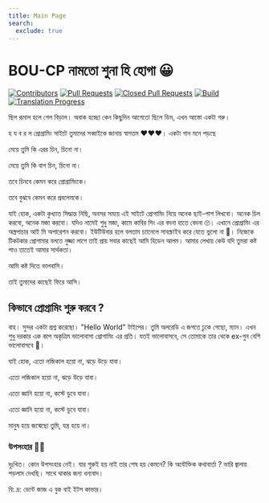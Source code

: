 ```yaml
---
title: Main Page
search:
  exclude: true
---
```


# BOU-CP নামতো শুনা হি হোগা 😀

[![Contributors](https://img.shields.io/github/contributors/boucp/boucp.github.io.svg)](https://github.com/boucp/boucp.github.io/graphs/contributors)
[![Pull Requests](https://img.shields.io/github/issues-pr/cp-algorithms/cp-algorithms.svg)](https://github.com/boucp/boucp.github.io/pulls)
[![Closed Pull Requests](https://img.shields.io/github/issues-pr-closed/boucp/boucp.github.io.svg)](https://github.com/boucp/boucp.github.io/pulls?q=is%3Apr+is%3Aclosed)
[![Build](https://github.com/boucp/boucp.github.io/workflows/build/badge.svg)](https://github.com/boucp/boucp.github.io/actions/workflows/build.yml)
[![Translation Progress](https://img.shields.io/badge/translation_progress-85.2%25-yellowgreen.svg)](https://github.com/boucp/boucp.github.io/wiki/Translation-Progress)

ছিল রূমাল হলে গেল বিড়াল। অবাক হচ্ছো কেন কিছুদিন আগেতো
ছিলে ডিম, এখন আস্তো একটা গরু। 

হ য ব র ল প্রোগ্রামিং সাইটে তুমাদের সব্বাইকে জানায় স্বাগতম ❤️❤️❤️।
একটা গান মনে পড়ছে

মেয়ে তুমি কি এরর চিন, চিনো না।

মেয়ে তুমি কি বাগ চিন, চিনো না।

তবে চিনবে কেমন করে প্রোগ্রামিংকে।

তবে বুঝবে কেমন করে প্রবলেমকে।

যাই হোক, একটা কুখ্যাত সিদ্ধান্ত নিছি,
অবসর সময়ে এই সাইটে প্রোগামিং নিয়ে অনেক ছাই-পাশ লিখবো।
অনেক চিল করবো, অনেক মজা করবো। যদিও নামেই শুধু মজা, কামে কাবির সিং এর বদনা হাতে বেদনা 🙄।
এখানে প্রোগ্রামিং এর অস্ত্রপাচার আই মি অপারেশন করবো।
ইউটিউবার হলে বলতাম চ্যানেলে সাবস্ক্রাইব করে যেতে ভুলো না 🤙। নিজেকে টিকটকার প্রোগামার বলতে নুজ্জা লাগে তাই  প্রায় সবার কাছেই আমি হিডেন আলম। আমার লেখায় কেউ যদি তুমরা কষ্ট পাও তাতেই আমার সার্থকতা।

আমি কষ্ট দিতে ভালবাসি।

তাই তুমাদের কাছেই ফিরে আসি।

## কিভাবে প্রোগ্রামিং শুরু করবে ?

বাহ। সুন্দর একটা প্রশ্ন করেছো। "Hello World" টাইপের। তুমি অলরেডি এ জগতে ঢুকে গেছো, ম্যান।
এখন শুধু দরকার এক কাপ অকৃত্রিম ভালোবাসা প্রোগামিং এর প্রতি। যতই ভালোবাসবে, সে তোমাকে তার থেকে ex-গুন বেশি ভালোবাসবে 🤤।


যাই হোক, এতো লজিকাল হয়ো না, ঝড়ে উড়ে যাবা।

এতো লজিকাল হয়ো না, ঝড়ে উড়ে যাবা।

এতো জ্ঞানি হয়ো না, কস্টে ডুবে যাবা।

এতো জ্ঞানি হয়ো না, কস্টে ডুবে যাবা।

মানুষ হয়ে জন্মেছো তুমি, যন্ত্র হয়ে না।

### উপসংহার 🥹😢
দুঃখিত। কোন উপসংহার নেই। যার শুরুই হয় নাই তার
শেষ হয় কেমনে? কি অযৌক্তিক কথাবার্তা ? ভারি জ্বালায় পড়লাম দেখছি। সাথে থাকার জন্য ধন্যবাদ।

বি: দ্র: ডোন্ট জাজ এ বুক বাই ইটস কাভার। 





